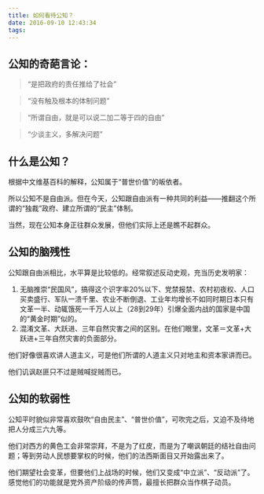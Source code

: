 ```yaml
---
title: 如何看待公知？
date: 2016-09-10 12:43:34
tags:
---
```


## 公知的奇葩言论：

> “是把政府的责任推给了社会”

> “没有触及根本的体制问题”

> “所谓自由，就是可以说二加二等于四的自由”

> “少谈主义，多解决问题”

## 什么是公知？

根据中文维基百科的解释，公知属于“普世价值”的皈依者。

所以公知不是自由派。但在今天，公知跟自由派有一种共同的利益——推翻这个所谓的“独裁”政府、建立所谓的“民主”体制。

当然，现在公知本身正往群众发展，但他们实际上还是瞧不起群众。

## 公知的脑残性

公知跟自由派相比，水平算是比较低的。经常叙述反动史观，充当历史发明家：

1. 无脑推崇“民国风”，搞得这个识字率20%以下、党禁报禁、农村初夜权、人口买卖盛行、军队一溃千里、农业不断倒退、工业年均增长不如同时期日本只有文革一半、动辄饿死一千万人以上（28到29年）引爆全面内战的国家是中国的“黄金时期”似的。
2. 混淆文革、大跃进、三年自然灾害之间的区别。在他们眼里，文革＝文革+大跃进+三年自然灾害的负面部分。

他们好像很喜欢讲人道主义，可是他们所谓的人道主义只对地主和资本家讲而已。

他们讥讽赵匪只不过是贼喊捉贼而已。

## 公知的软弱性

公知平时貌似非常喜欢鼓吹“自由民主”、“普世价值”，可吹完之后，又迫不及待地把人分成三六九等。

他们对西方的黄色工会非常崇拜，不是为了红皮，而是为了嘲讽朝廷的结社自由问题；等到劳动人民想要掌权的时候，他们的法西斯面目又开始露出来了。

他们期望社会变革，但要他们上战场的时候，他们又变成“中立派”、“反动派”了。感觉他们的功能就是党外资产阶级的传声筒，最擅长把群众当作棋子动员。

